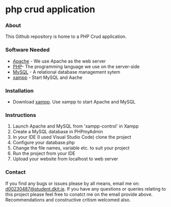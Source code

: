 
# php crud application
### About
This Github repository is home to a PHP Crud application. 

### Software Needed
 * [Apache](https://httpd.apache.org/) - We use Apache as the web server
 * [PHP](https://www.php.net/)- The programming language we use on the server-side
 * [MySQL](https://www.mysql.com/) - A relational database management sytem
 * [xampp](https://www.apachefriends.org/index.html) - Start MySQL and Aache

### Installation 
* Download [xampp](https://www.apachefriends.org/download.html). Use xampp to start Apache and MySQL

### Instructions
1. Launch Apache and MySQL from 'xampp-control' in Xampp
2. Create a MySQL database in PHPmyAdmin
3. In your IDE (I used Visual Studio Code) clone the project
4. Configure your database.php
5. Change the file names, variable etc. to suit your project
6. Run the project from your IDE
7. Upload your website from localhost to web server


### Contact
If you find any bugs or issues please by all means, email me on: d00230487@student.dkit.ie. If you have any questions or queries relating to this project please feel free to conatct me on the email provide above. Recommendations and constructive critism welcomed also.